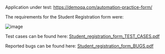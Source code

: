 
Application under test: https://demoqa.com/automation-practice-form/

The requirements for the Student Registration form were: 

![image](https://user-images.githubusercontent.com/99291143/163713613-e2200f40-01d7-4512-8ec4-cf5e7f1a960a.png)



Test cases can be found here: [Student_registration_form_TEST_CASES.pdf](https://github.com/julai215/itf_final_project_example_and_portofolio/blob/main/Student%20Registration%20Form/Student_registration_form_TEST_CASES.pdf)

Reported bugs can be found here: [Student_registration_form_BUGS.pdf](https://github.com/julai215/itf_final_project_example_and_portofolio/blob/main/Student%20Registration%20Form/Student_registration_form_BUGS.pdf)
